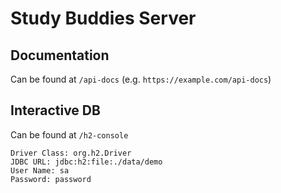# Study Buddies Server

## Documentation
Can be found at `/api-docs` (e.g. `https://example.com/api-docs`)

## Interactive DB
Can be found at `/h2-console`
```
Driver Class: org.h2.Driver
JDBC URL: jdbc:h2:file:./data/demo
User Name: sa
Password: password
```
